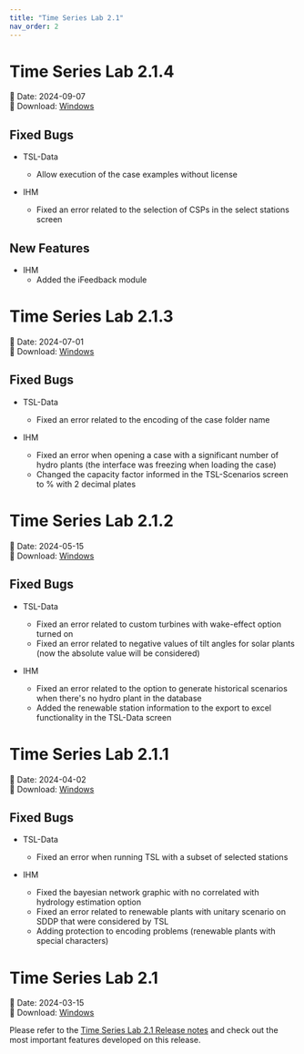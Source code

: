 ```yaml
---
title: "Time Series Lab 2.1"
nav_order: 2
---
```


# Time Series Lab 2.1.4

📅 Date: 2024-09-07<br>
🔗 Download:
[Windows](https://www.psr-inc.com/app/link/?t=d&f=timeserieslab-2.1.4-setup.zip)

## Fixed Bugs

* TSL-Data
  * Allow execution of the case examples without license

* IHM
  * Fixed an error related to the selection of CSPs in the select stations screen

## New Features

* IHM
  * Added the iFeedback module

# Time Series Lab 2.1.3

📅 Date: 2024-07-01<br>
🔗 Download:
[Windows](https://www.psr-inc.com/app/link/?t=d&f=timeserieslab-2.1.3-setup.zip)

## Fixed Bugs

* TSL-Data
  * Fixed an error related to the encoding of the case folder name

* IHM
  * Fixed an error when opening a case with a significant number of hydro plants (the interface was freezing when loading the case)
  * Changed the capacity factor informed in the TSL-Scenarios screen to % with 2 decimal plates

# Time Series Lab 2.1.2

📅 Date: 2024-05-15<br>
🔗 Download:
[Windows](https://www.psr-inc.com/app/link/?t=d&f=timeserieslab-2.1.2-setup.zip)

## Fixed Bugs

* TSL-Data
  * Fixed an error related to custom turbines with wake-effect option turned on
  * Fixed an error related to negative values of tilt angles for solar plants (now the absolute value will be considered)

* IHM
  * Fixed an error related to the option to generate historical scenarios when there's no hydro plant in the database
  * Added the renewable station information to the export to excel functionality in the TSL-Data screen

# Time Series Lab 2.1.1

📅 Date: 2024-04-02<br>
🔗 Download:
[Windows](https://www.psr-inc.com/app/link/?t=d&f=timeserieslab-2.1.1-setup.zip)

## Fixed Bugs

* TSL-Data
  * Fixed an error when running TSL with a subset of selected stations

* IHM
  * Fixed the bayesian network graphic with no correlated with hydrology estimation option
  * Fixed an error related to renewable plants with unitary scenario on SDDP that were considered by TSL
  * Adding protection to encoding problems (renewable plants with special characters)

# Time Series Lab 2.1

📅 Date: 2024-03-15<br>
🔗 Download:
[Windows](https://www.psr-inc.com/app/link/?t=d&f=timeserieslab-2.1.0-setup.zip)

Please refer to the [Time Series Lab 2.1 Release notes](http://psr-energy.com/software/timeserieslab-2.1.html) and check out the most important features
developed on this release.
